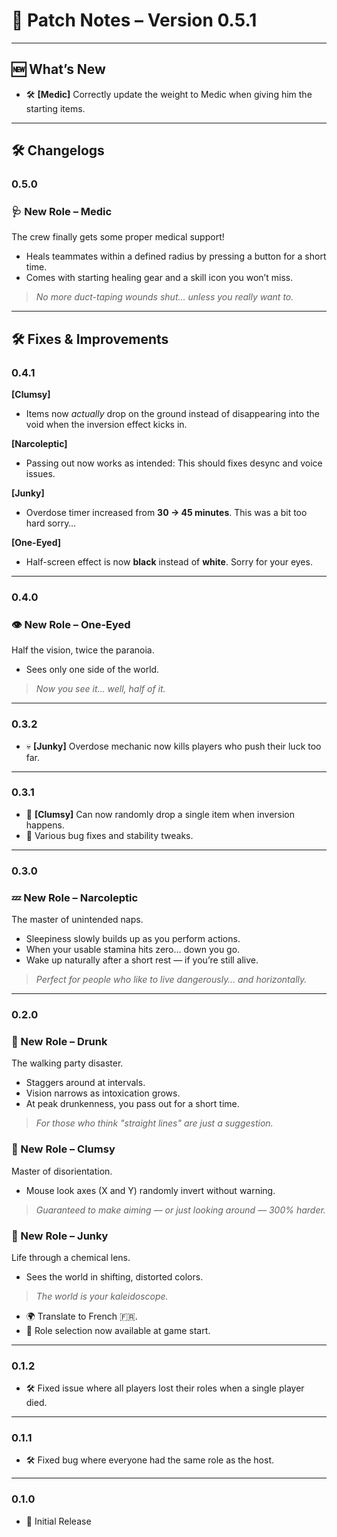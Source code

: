 ﻿# 🧪 Patch Notes – Version 0.5.1

---

## 🆕 What’s New
- 🛠 **[Medic]** Correctly update the weight to Medic when giving him the starting items.

---

## 🛠 Changelogs

### 0.5.0

### 🩺 New Role – Medic  
The crew finally gets some proper medical support!  
- Heals teammates within a defined radius by pressing a button for a short time.
- Comes with starting healing gear and a skill icon you won’t miss.  
> *No more duct-taping wounds shut… unless you really want to.*

---

## 🛠 Fixes & Improvements  

### 0.4.1
**[Clumsy]**  
- Items now *actually* drop on the ground instead of disappearing into the void when the inversion effect kicks in.  

**[Narcoleptic]**  
- Passing out now works as intended: This should fixes desync and voice issues.

**[Junky]**  
- Overdose timer increased from **30 → 45 minutes**. This was a bit too hard sorry… 

**[One-Eyed]**  
- Half-screen effect is now **black** instead of **white**. Sorry for your eyes.

---

### 0.4.0

### 👁️ New Role – One-Eyed   
  Half the vision, twice the paranoia.  
- Sees only one side of the world.  
> *Now you see it… well, half of it.*  

---

### 0.3.2
- 💀 **[Junky]** Overdose mechanic now kills players who push their luck too far.

---

### 0.3.1
- 🎯 **[Clumsy]** Can now randomly drop a single item when inversion happens.  
- 🧹 Various bug fixes and stability tweaks.

---

### 0.3.0

### 💤 New Role – Narcoleptic  
The master of unintended naps.  
- Sleepiness slowly builds up as you perform actions.  
- When your usable stamina hits zero… down you go.  
- Wake up naturally after a short rest — if you’re still alive.  
> *Perfect for people who like to live dangerously… and horizontally.*

---

### 0.2.0

### 🍻 New Role – Drunk  
The walking party disaster.  
- Staggers around at intervals.  
- Vision narrows as intoxication grows.  
- At peak drunkenness, you pass out for a short time.  
> *For those who think "straight lines" are just a suggestion.* 

### 🤕 New Role – Clumsy  
Master of disorientation.
- Mouse look axes (X and Y) randomly invert without warning.  
> *Guaranteed to make aiming — or just looking around — 300% harder.*

### 💊 New Role – Junky  
Life through a chemical lens.  
- Sees the world in shifting, distorted colors.  
> *The world is your kaleidoscope.*  

- 🌍 Translate to French 🇫🇷.  
- 🎯 Role selection now available at game start.

---

### 0.1.2

- 🛠 Fixed issue where all players lost their roles when a single player died.

---

### 0.1.1

- 🛠 Fixed bug where everyone had the same role as the host.

---

### 0.1.0

- 🎉 Initial Release